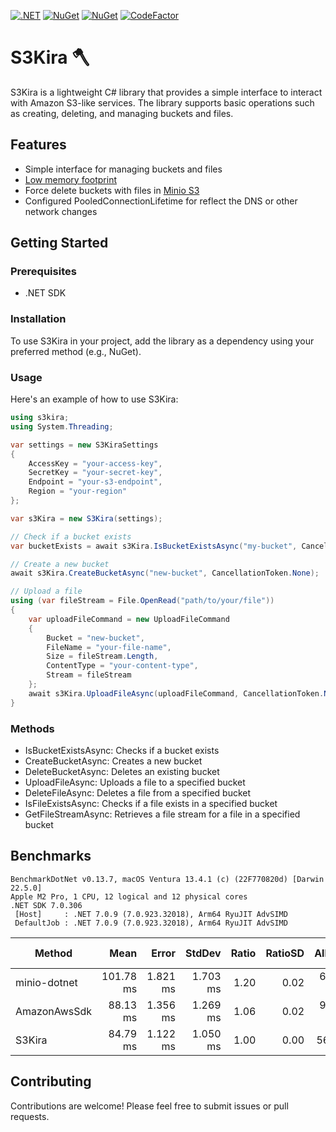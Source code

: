 [![.NET](https://github.com/neoxack/S3kira/actions/workflows/dotnet.yml/badge.svg)](https://github.com/neoxack/S3kira/actions/workflows/dotnet.yml)
[![NuGet](https://img.shields.io/nuget/v/Neoxack.S3Kira.svg)](https://www.nuget.org/packages/Neoxack.S3Kira)
[![NuGet](https://img.shields.io/nuget/dt/Neoxack.S3Kira.svg)](https://www.nuget.org/packages/Neoxack.S3Kira)
[![CodeFactor](https://www.codefactor.io/repository/github/neoxack/s3kira/badge)](https://www.codefactor.io/repository/github/neoxack/s3kira)

# S3Kira 🪓


S3Kira is a lightweight C# library that provides a simple interface to interact with Amazon S3-like services. The library supports basic operations such as creating, deleting, and managing buckets and files.

## Features

- Simple interface for managing buckets and files
- [Low memory footprint](#benchmarks)
- Force delete buckets with files in [Minio S3](https://min.io)
- Configured PooledConnectionLifetime for reflect the DNS or other network changes

## Getting Started

### Prerequisites

- .NET SDK

### Installation

To use S3Kira in your project, add the library as a dependency using your preferred method (e.g., NuGet).

### Usage

Here's an example of how to use S3Kira:

```csharp
using s3kira;
using System.Threading;

var settings = new S3KiraSettings
{
    AccessKey = "your-access-key",
    SecretKey = "your-secret-key",
    Endpoint = "your-s3-endpoint",
    Region = "your-region"
};

var s3Kira = new S3Kira(settings);

// Check if a bucket exists
var bucketExists = await s3Kira.IsBucketExistsAsync("my-bucket", CancellationToken.None);

// Create a new bucket
await s3Kira.CreateBucketAsync("new-bucket", CancellationToken.None);

// Upload a file
using (var fileStream = File.OpenRead("path/to/your/file"))
{
    var uploadFileCommand = new UploadFileCommand
    {
        Bucket = "new-bucket",
        FileName = "your-file-name",
        Size = fileStream.Length,
        ContentType = "your-content-type",
        Stream = fileStream
    };
    await s3Kira.UploadFileAsync(uploadFileCommand, CancellationToken.None);
}
```

### Methods

- IsBucketExistsAsync: Checks if a bucket exists
- CreateBucketAsync: Creates a new bucket
- DeleteBucketAsync: Deletes an existing bucket
- UploadFileAsync: Uploads a file to a specified bucket
- DeleteFileAsync: Deletes a file from a specified bucket
- IsFileExistsAsync: Checks if a file exists in a specified bucket
- GetFileStreamAsync: Retrieves a file stream for a file in a specified bucket

## Benchmarks

```
BenchmarkDotNet v0.13.7, macOS Ventura 13.4.1 (c) (22F770820d) [Darwin 22.5.0]
Apple M2 Pro, 1 CPU, 12 logical and 12 physical cores
.NET SDK 7.0.306
 [Host]     : .NET 7.0.9 (7.0.923.32018), Arm64 RyuJIT AdvSIMD
 DefaultJob : .NET 7.0.9 (7.0.923.32018), Arm64 RyuJIT AdvSIMD
```
| Method       |      Mean |    Error |   StdDev | Ratio | RatioSD |  Allocated | Alloc Ratio |
|--------------|----------:|---------:|---------:|------:|--------:|-----------:|------------:|
| minio-dotnet | 101.78 ms | 1.821 ms | 1.703 ms |  1.20 |    0.02 | 6463.49 KB |      114.26 |
| AmazonAwsSdk |  88.13 ms | 1.356 ms | 1.269 ms |  1.06 |    0.02 | 9491.12 KB |     167.776 | 
| S3Kira       |  84.79 ms | 1.122 ms | 1.050 ms |  1.00 |    0.00 |   56.57 KB |        1.00 |


## Contributing

Contributions are welcome! Please feel free to submit issues or pull requests.